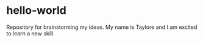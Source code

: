 # hello-world
Repository for brainstorming my ideas.
My name is Taylore and I am excited to learn a new skill.

